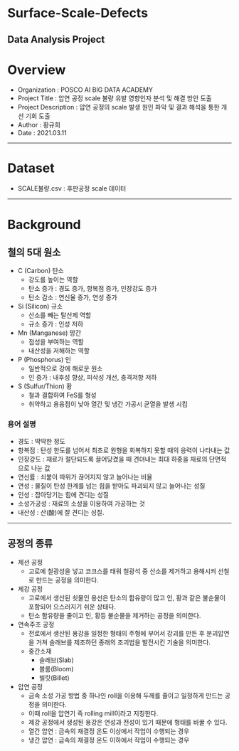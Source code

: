 # Surface-Scale-Defects
Data Analysis Project
-----------------------------
# Overview
* Organization : POSCO AI BIG DATA ACADEMY  
* Project Title : 압연 공정 scale 불량 유발 영향인자 분석 및 해결 방안 도출  
* Project Description : 압연 공정의 scale 발생 원인 파악 및 결과 해석을 통한 개선 기회 도출  
* Author : 황규희  
* Date : 2021.03.11  
-----------------------------
# Dataset  
* SCALE불량.csv : 후판공정 scale 데이터  
-----------------------------
# Background
## 철의 5대 원소
* C (Carbon) 탄소
  - 강도를 높이는 역할
  - 탄소 증가 : 경도 증가, 항복점 증가, 인장강도 증가
  - 탄소 감소 : 연신율 증가, 연성 증가
* Si (Silicon) 규소
  - 산소를 빼는 탈산제 역할
  - 규소 증가 : 인성 저하
* Mn (Manganese) 망간
  - 점성을 부여하는 역할
  - 내산성을 저해하는 역할
* P (Phosphorus) 인
  - 일반적으로 강에 해로운 원소
  - 인 증가 : 내후성 향상, 피삭성 개선, 충격저항 저하
* S (Sulfur/Thion) 황
  - 철과 결합하여 FeS를 형성
  - 취약하고 용융점이 낮아 열간 및 냉간 가공시 균열을 발생 시킴
### 용어 설명
- 경도 : 딱딱한 정도
- 항복점 : 탄성 한도를 넘어서 최초로 원형을 회복하지 못할 때의 응력이 나타내는 값
- 인장강도 : 재료가 절단되도록 끌어당겼을 때 견뎌내는 최대 하중을 재료의 단면적으로 나눈 값
- 연신률 : 쇠붙이 따위가 끊어지지 않고 늘어나는 비율
- 연성 : 물질이 탄성 한계를 넘는 힘을 받아도 파괴되지 않고 늘어나는 성질
- 인성 : 잡아당기는 힘에 견디는 성질
- 소성가공성 : 재료의 소성을 이용하여 가공하는 것
- 내산성 : 산(酸)에 잘 견디는 성질.
------------------------------
## 공정의 종류
* 제선 공정
  - 고로에 철광성을 넣고 코크스를 태워 철광석 중 산소를 제거하고 용해시켜 선철로 만드는 공정을 의미한다.
* 제강 공정
  - 고로에서 생산된 쇳물인 용선은 탄소의 함유량이 많고 인, 황과 같은 불순물이 포함되어 으스러지기 쉬운 상태다.
  - 탄소 함유량을 줄이고 인, 황등 불순물을 제거하는 공정을 의미한다.
* 연속주조 공정
  - 전로에서 생산된 용강을 일정한 형태의 주형에 부어서 강괴를 만든 후 분괴압연을 거쳐 슬래브를 제조하던 종래의 조괴법을 발전시킨 기술을 의미한다.
  - 중간소재
    + 슬래브(Slab)
    + 블룸(Bloom)
    + 빌릿(Billet) 
* 압연 공정
  - 금속  소성 가공 방법 중 하나인 roll을 이용해 두께를 줄이고 일정하게 만드는 공정을 의미한다.
  - 이때 roll을 압연기 즉 rolling mill이라고 지칭한다.
  - 제강 공정에서 생성된 용강은 연성과 전성이 있기 때문에 형태를 바꿀 수 있다.
  - 열간 압연 : 금속의 재결정 온도 이상에서 작업이 수행되는 경우
  - 냉간 압연 : 금속의 재결정 온도 이하에서 작업이 수행되는 경우

